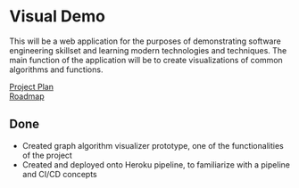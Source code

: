 # Visual Demo

This will be a web application for the purposes of demonstrating software engineering skillset and learning modern technologies and techniques.
The main function of the application will be to create visualizations of common algorithms and functions.

[Project Plan](ProjectPlan.md)\
[Roadmap](https://trello.com/b/VTMX8l4A)

## Done
- Created graph algorithm visualizer prototype, one of the functionalities of the project
- Created and deployed onto Heroku pipeline, to familiarize with a pipeline and CI/CD concepts
